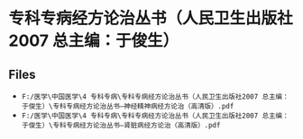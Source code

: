 # 专科专病经方论治丛书（人民卫生出版社2007 总主编：于俊生）

## Files

- `F:/医学\中国医学\4 专科专病\专科专病经方论治丛书（人民卫生出版社2007 总主编：于俊生）\专科专病经方论治丛书—神经精神病经方论治（高清版）.pdf`
- `F:/医学\中国医学\4 专科专病\专科专病经方论治丛书（人民卫生出版社2007 总主编：于俊生）\专科专病经方论治丛书—肾脏病经方论治（高清版）.pdf`
